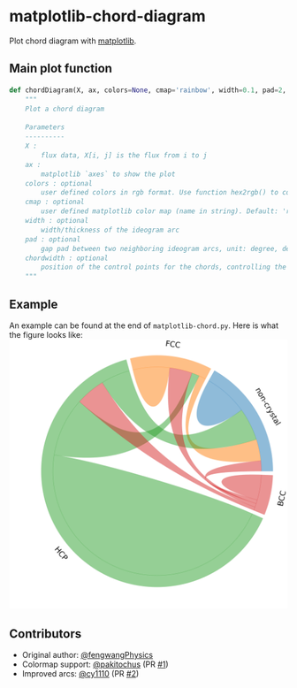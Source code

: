 # matplotlib-chord-diagram

Plot chord diagram with [matplotlib](https://matplotlib.org).


## Main plot function

```python
def chordDiagram(X, ax, colors=None, cmap='rainbow', width=0.1, pad=2, chordwidth=0.7):
    """
    Plot a chord diagram
    
    Parameters
    ----------
    X :
        flux data, X[i, j] is the flux from i to j
    ax :
        matplotlib `axes` to show the plot
    colors : optional
        user defined colors in rgb format. Use function hex2rgb() to convert hex color to rgb color. Default: d3.js category10
    cmap : optional
        user defined matplotlib color map (name in string). Default: 'rainbow'. 
    width : optional
        width/thickness of the ideogram arc
    pad : optional
        gap pad between two neighboring ideogram arcs, unit: degree, default: 2 degree
    chordwidth : optional
        position of the control points for the chords, controlling the shape of the chords
    """
```

## Example

An example can be found at the end of `matplotlib-chord.py`.
Here is what the figure looks like:
![](example_large_new.png)


## Contributors

* Original author: [@fengwangPhysics](https://github.com/fengwangPhysics)
* Colormap support: [@pakitochus](https://github.com/pakitochus) (PR [#1](https://github.com/Silmathoron/matplotlib-chord-diagram/pull/1))
* Improved arcs: [@cy1110](https://github.com/cy1110) (PR [#2](https://github.com/Silmathoron/matplotlib-chord-diagram/pull/2))
